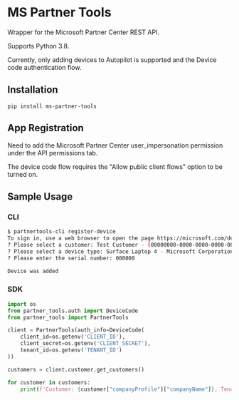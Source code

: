 # MS Partner Tools

Wrapper for the Microsoft Partner Center REST API.

Supports Python 3.8.

Currently, only adding devices to Autopilot is supported and the Device code authentication flow.

## Installation

`pip install ms-partner-tools`

## App Registration

Need to add the Microsoft Partner Center user_impersonation permission under the API permissions tab.

The device code flow requires the "Allow public client flows" option to be turned on.

## Sample Usage


### CLI

```bash
$ partnertools-cli register-device
To sign in, use a web browser to open the page https://microsoft.com/devicelogin and enter the code <CODE> to authenticate.
? Please select a customer: Test Customer - (00000000-0000-0000-0000-000000000000)
? Please select a device type: Surface Laptop 4 - Microsoft Corporation
? Please enter the serial number: 000000 

Device was added
```

### SDK

```python
import os
from partner_tools.auth import DeviceCode
from partner_tools import PartnerTools

client = PartnerTools(auth_info=DeviceCode(
    client_id=os.getenv('CLIENT_ID'),
    client_secret=os.getenv('CLIENT_SECRET'),
    tenant_id=os.getenv('TENANT_ID')
))

customers = client.customer.get_customers()

for customer in customers:
    print(f'Customer: {customer["companyProfile"]["companyName"]}, Tenant ID: {customer["id"]}')
```